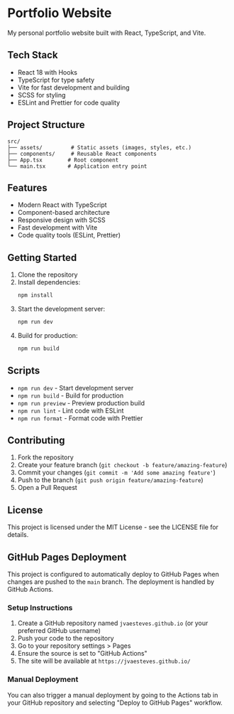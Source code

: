 # Portfolio Website

My personal portfolio website built with React, TypeScript, and Vite.

## Tech Stack

- React 18 with Hooks
- TypeScript for type safety
- Vite for fast development and building
- SCSS for styling
- ESLint and Prettier for code quality

## Project Structure

```
src/
├── assets/         # Static assets (images, styles, etc.)
├── components/     # Reusable React components
├── App.tsx        # Root component
└── main.tsx       # Application entry point
```

## Features

- Modern React with TypeScript
- Component-based architecture
- Responsive design with SCSS
- Fast development with Vite
- Code quality tools (ESLint, Prettier)

## Getting Started

1. Clone the repository
2. Install dependencies:
   ```bash
   npm install
   ```
3. Start the development server:
   ```bash
   npm run dev
   ```
4. Build for production:
   ```bash
   npm run build
   ```

## Scripts

- `npm run dev` - Start development server
- `npm run build` - Build for production
- `npm run preview` - Preview production build
- `npm run lint` - Lint code with ESLint
- `npm run format` - Format code with Prettier

## Contributing

1. Fork the repository
2. Create your feature branch (`git checkout -b feature/amazing-feature`)
3. Commit your changes (`git commit -m 'Add some amazing feature'`)
4. Push to the branch (`git push origin feature/amazing-feature`)
5. Open a Pull Request

## License

This project is licensed under the MIT License - see the LICENSE file for details.

## GitHub Pages Deployment

This project is configured to automatically deploy to GitHub Pages when changes are pushed to the `main` branch. The deployment is handled by GitHub Actions.

### Setup Instructions

1. Create a GitHub repository named `jvaesteves.github.io` (or your preferred GitHub username)
2. Push your code to the repository
3. Go to your repository settings > Pages
4. Ensure the source is set to "GitHub Actions"
5. The site will be available at `https://jvaesteves.github.io/`

### Manual Deployment

You can also trigger a manual deployment by going to the Actions tab in your GitHub repository and selecting "Deploy to GitHub Pages" workflow.

